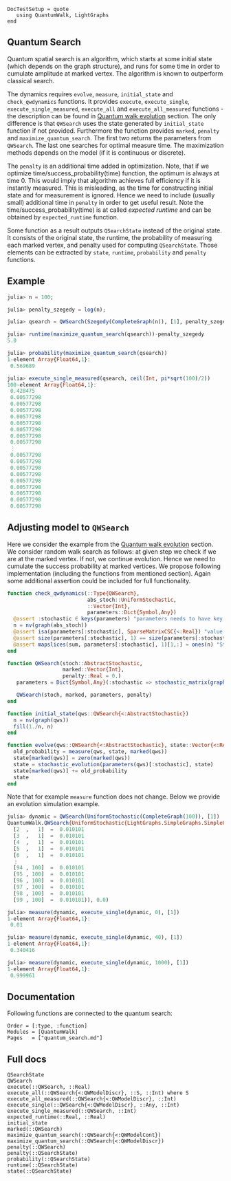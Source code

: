 ```@meta
DocTestSetup = quote
   using QuantumWalk, LightGraphs
end
```

## Quantum Search

Quantum spatial search is an algorithm, which starts at some initial state (which
 depends on the graph structure), and runs for some time in order to cumulate
 amplitude at marked vertex. The algorithm is known to outperform classical search.

 The dynamics requires `evolve`, `measure`, `initial_state` and `check_qwdynamics` functions. It provides `execute`, `execute_single`, `execute_single_measured`, `execute_all` and `execute_all_measured` functions - the description can be found in [Quantum walk evolution](quantum_walk.md) section. The only difference is that `QWSearch` uses the state generated by `initial_state` function if not provided. Furthermore the function provides `marked`, `penalty` and `maximize_quantum_search`. The first two returns the parameters from `QWSearch`. The last one searches for optimal measure time. The maximization methods depends on the model (if it is continuous or discrete).

 The `penalty` is an additional time added in optimization. Note, that if we optimize
 time/success\_probability(time) function, the optimum is always at time 0. This would imply that algorithm achieves full efficiency if it is instantly measured. This is misleading, as the time for constructing initial state and for measurement is ignored.
 Hence we need to include (usually small) additional time in `penalty` in order to
 get useful result. Note the time/success\_probability(time) is at called
 *expected runtime* and can be obtained by `expected_runtime` function.

 Some function as a result outputs `QSearchState` instead of the original state.
 It consists of the original state, the runtime, the probability of measuring
 each marked vertex, and penalty used for computing `QSearchState`. Those elements can be extracted by `state`, `runtime`, `probability` and `penalty` functions.

## Example

```julia
julia> n = 100;

julia> penalty_szegedy = log(n);

julia> qsearch = QWSearch(Szegedy(CompleteGraph(n)), [1], penalty_szegedy);

julia> runtime(maximize_quantum_search(qsearch))-penalty_szegedy
5.0

julia> probability(maximize_quantum_search(qsearch))
1-element Array{Float64,1}:
 0.569689

julia> execute_single_measured(qsearch, ceil(Int, pi*sqrt(100)/2))
100-element Array{Float64,1}:
 0.428475  
 0.00577298
 0.00577298
 0.00577298
 0.00577298
 0.00577298
 0.00577298
 0.00577298
 0.00577298
 ⋮         
 0.00577298
 0.00577298
 0.00577298
 0.00577298
 0.00577298
 0.00577298
 0.00577298
 0.00577298
 0.00577298
```

## Adjusting model to `QWSearch`

Here we consider the example from the [Quantum walk evolution](quantum_walk.md) section. We consider
random walk search as follows: at given step we check if we are at the marked vertex.
If not, we continue evolution. Hence we need to cumulate the success probability
at marked vertices. We propose following implementation (including the functions
from mentioned section). Again some additional assertion could be included for
full functionality.

```julia
function check_qwdynamics(::Type{QWSearch},
                          abs_stoch::UniformStochastic,
                          ::Vector{Int},
                          parameters::Dict{Symbol,Any})
  @assert :stochastic ∈ keys(parameters) "parameters needs to have key stochastic"
  n = nv(graph(abs_stoch))
  @assert isa(parameters[:stochastic], SparseMatrixCSC{<:Real}) "value for :stochastic needs to be sparse matrix with real numbers"
  @assert size(parameters[:stochastic], 1) == size(parameters[:stochastic], 2) "Stochastic matrix needs to be square stochastic matrix"
  @assert mapslices(sum, parameters[:stochastic], 1)[1,:] ≈ ones(n) "Stochastic matrix needs to be square stochastic matrix of order graph"
end

function QWSearch(stoch::AbstractStochastic,
                  marked::Vector{Int},
                  penalty::Real = 0.)
   parameters = Dict{Symbol,Any}(:stochastic => stochastic_matrix(graph(stoch)))

   QWSearch(stoch, marked, parameters, penalty)
end

function initial_state(qws::QWSearch{<:AbstractStochastic})
  n = nv(graph(qws))
  fill(1./n, n)
end

function evolve(qws::QWSearch{<:AbstractStochastic}, state::Vector{<:Real})
  old_probability = measure(qws, state, marked(qws))
  state[marked(qws)] = zero(marked(qws))
  state = stochastic_evolution(parameters(qws)[:stochastic], state)
  state[marked(qws)] += old_probability
  state
end
```
Note that for example `measure` function does not change. Below we provide an
evolution simulation example.

```julia
julia> dynamic = QWSearch(UniformStochastic(CompleteGraph(100)), [1])
QuantumWalk.QWSearch{UniformStochastic{LightGraphs.SimpleGraphs.SimpleGraph{Int64}},Float64}(UniformStochastic{LightGraphs.SimpleGraphs.SimpleGraph{Int64}}({100, 4950} undirected simple Int64 graph), [1], Dict{Symbol,Any}(Pair{Symbol,Any}(:stochastic,
  [2  ,   1]  =  0.010101
  [3  ,   1]  =  0.010101
  [4  ,   1]  =  0.010101
  [5  ,   1]  =  0.010101
  [6  ,   1]  =  0.010101
  ⋮
  [94 , 100]  =  0.010101
  [95 , 100]  =  0.010101
  [96 , 100]  =  0.010101
  [97 , 100]  =  0.010101
  [98 , 100]  =  0.010101
  [99 , 100]  =  0.010101)), 0.0)

julia> measure(dynamic, execute_single(dynamic, 0), [1])
1-element Array{Float64,1}:
 0.01

julia> measure(dynamic, execute_single(dynamic, 40), [1])
1-element Array{Float64,1}:
 0.340416

julia> measure(dynamic, execute_single(dynamic, 1000), [1])
1-element Array{Float64,1}:
 0.999961
```

## Documentation

Following functions are connected to the quantum search:
```@index
Order = [:type, :function]
Modules = [QuantumWalk]
Pages   = ["quantum_search.md"]
```


## Full docs

```@docs
QSearchState
QWSearch
execute(::QWSearch, ::Real)
execute_all(::QWSearch{<:QWModelDiscr}, ::S, ::Int) where S
execute_all_measured(::QWSearch{<:QWModelDiscr}, ::Int)
execute_single(::QWSearch{<:QWModelDiscr}, ::Any, ::Int)
execute_single_measured(::QWSearch, ::Int)
expected_runtime(::Real, ::Real)
initial_state
marked(::QWSearch)
maximize_quantum_search(::QWSearch{<:QWModelCont})
maximize_quantum_search(::QWSearch{<:QWModelDiscr})
penalty(::QWSearch)
penalty(::QSearchState)
probability(::QSearchState)
runtime(::QSearchState)
state(::QSearchState)
```
